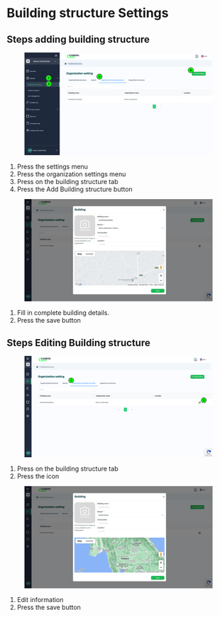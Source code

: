 # Building structure Settings

## Steps adding building structure

<figure><img src="../../../.gitbook/assets/image (2).png" alt=""><figcaption></figcaption></figure>

1. Press the settings menu
2. Press the organization settings menu
3. Press on the building structure tab
4. Press the Add Building structure button



<figure><img src="../../../.gitbook/assets/image (3).png" alt=""><figcaption></figcaption></figure>

1. Fill in complete building details.
2. Press the save button



## Steps Editing Building structure

<figure><img src="../../../.gitbook/assets/image (4).png" alt=""><figcaption></figcaption></figure>

1. Press on the building structure tab
2. ﻿﻿﻿Press the icon



<figure><img src="../../../.gitbook/assets/image (25).png" alt=""><figcaption></figcaption></figure>

1. Edit information
2. ﻿﻿﻿Press the save button
